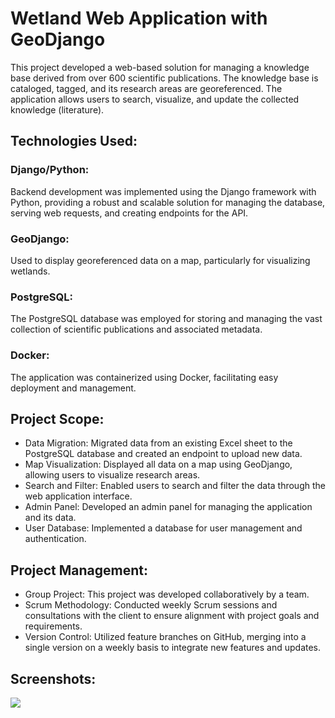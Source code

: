 # Wetland Web Application with GeoDjango
This project developed a web-based solution for managing a knowledge base derived from over 600 scientific publications. The knowledge base is cataloged, tagged, and its research areas are georeferenced. The application allows users to search, visualize, and update the collected knowledge (literature).

## Technologies Used:
### Django/Python:
Backend development was implemented using the Django framework with Python, providing a robust and scalable solution for managing the database, serving web requests, and creating endpoints for the API.

### GeoDjango: 
Used to display georeferenced data on a map, particularly for visualizing wetlands.

### PostgreSQL: 
The PostgreSQL database was employed for storing and managing the vast collection of scientific publications and associated metadata.

### Docker: 
The application was containerized using Docker, facilitating easy deployment and management.

## Project Scope:
- Data Migration: Migrated data from an existing Excel sheet to the PostgreSQL database and created an endpoint to upload new data.
- Map Visualization: Displayed all data on a map using GeoDjango, allowing users to visualize research areas.
- Search and Filter: Enabled users to search and filter the data through the web application interface.
- Admin Panel: Developed an admin panel for managing the application and its data.
- User Database: Implemented a database for user management and authentication.

## Project Management:
- Group Project: This project was developed collaboratively by a team.
- Scrum Methodology: Conducted weekly Scrum sessions and consultations with the client to ensure alignment with project goals and requirements.
- Version Control: Utilized feature branches on GitHub, merging into a single version on a weekly basis to integrate new features and updates.
  
## Screenshots:
![](django_root/images/application/mainview.jpg)
